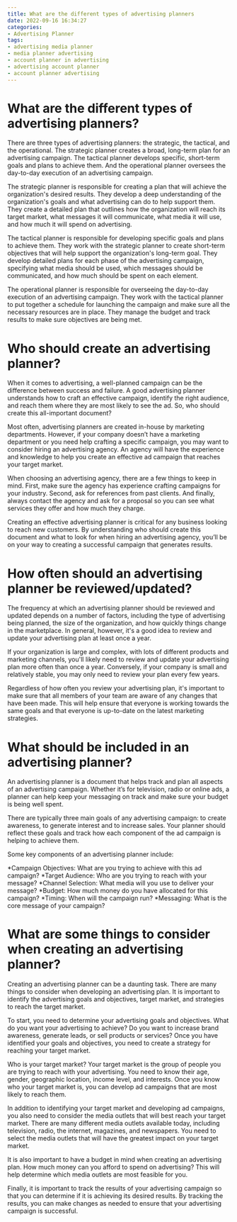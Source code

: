 ```yaml
---
title: What are the different types of advertising planners 
date: 2022-09-16 16:34:27
categories:
- Advertising Planner
tags:
- advertising media planner
- media planner advertising
- account planner in advertising
- advertising account planner
- account planner advertising
---
```



#  What are the different types of advertising planners? 

There are three types of advertising planners: the strategic, the tactical, and the operational. The strategic planner creates a broad, long-term plan for an advertising campaign. The tactical planner develops specific, short-term goals and plans to achieve them. And the operational planner oversees the day-to-day execution of an advertising campaign.

The strategic planner is responsible for creating a plan that will achieve the organization's desired results. They develop a deep understanding of the organization's goals and what advertising can do to help support them. They create a detailed plan that outlines how the organization will reach its target market, what messages it will communicate, what media it will use, and how much it will spend on advertising.

The tactical planner is responsible for developing specific goals and plans to achieve them. They work with the strategic planner to create short-term objectives that will help support the organization's long-term goal. They develop detailed plans for each phase of the advertising campaign, specifying what media should be used, which messages should be communicated, and how much should be spent on each element.

The operational planner is responsible for overseeing the day-to-day execution of an advertising campaign. They work with the tactical planner to put together a schedule for launching the campaign and make sure all the necessary resources are in place. They manage the budget and track results to make sure objectives are being met.

#  Who should create an advertising planner? 

When it comes to advertising, a well-planned campaign can be the difference between success and failure. A good advertising planner understands how to craft an effective campaign, identify the right audience, and reach them where they are most likely to see the ad. So, who should create this all-important document?

Most often, advertising planners are created in-house by marketing departments. However, if your company doesn’t have a marketing department or you need help crafting a specific campaign, you may want to consider hiring an advertising agency. An agency will have the experience and knowledge to help you create an effective ad campaign that reaches your target market.

When choosing an advertising agency, there are a few things to keep in mind. First, make sure the agency has experience crafting campaigns for your industry. Second, ask for references from past clients. And finally, always contact the agency and ask for a proposal so you can see what services they offer and how much they charge.

Creating an effective advertising planner is critical for any business looking to reach new customers. By understanding who should create this document and what to look for when hiring an advertising agency, you’ll be on your way to creating a successful campaign that generates results.

#  How often should an advertising planner be reviewed/updated? 

The frequency at which an advertising planner should be reviewed and updated depends on a number of factors, including the type of advertising being planned, the size of the organization, and how quickly things change in the marketplace. In general, however, it's a good idea to review and update your advertising plan at least once a year.

If your organization is large and complex, with lots of different products and marketing channels, you'll likely need to review and update your advertising plan more often than once a year. Conversely, if your company is small and relatively stable, you may only need to review your plan every few years.

Regardless of how often you review your advertising plan, it's important to make sure that all members of your team are aware of any changes that have been made. This will help ensure that everyone is working towards the same goals and that everyone is up-to-date on the latest marketing strategies.

#  What should be included in an advertising planner?

An advertising planner is a document that helps track and plan all aspects of an advertising campaign. Whether it’s for television, radio or online ads, a planner can help keep your messaging on track and make sure your budget is being well spent.

There are typically three main goals of any advertising campaign: to create awareness, to generate interest and to increase sales. Your planner should reflect these goals and track how each component of the ad campaign is helping to achieve them.

Some key components of an advertising planner include: 

 *Campaign Objectives: What are you trying to achieve with this ad campaign? 
*Target Audience: Who are you trying to reach with your message? 
*Channel Selection: What media will you use to deliver your message? 
*Budget: How much money do you have allocated for this campaign? 
*Timing: When will the campaign run? 
*Messaging: What is the core message of your campaign?

#  What are some things to consider when creating an advertising planner?

Creating an advertising planner can be a daunting task. There are many things to consider when developing an advertising plan. It is important to identify the advertising goals and objectives, target market, and strategies to reach the target market.

To start, you need to determine your advertising goals and objectives. What do you want your advertising to achieve? Do you want to increase brand awareness, generate leads, or sell products or services? Once you have identified your goals and objectives, you need to create a strategy for reaching your target market.

Who is your target market? Your target market is the group of people you are trying to reach with your advertising. You need to know their age, gender, geographic location, income level, and interests. Once you know who your target market is, you can develop ad campaigns that are most likely to reach them.

In addition to identifying your target market and developing ad campaigns, you also need to consider the media outlets that will best reach your target market. There are many different media outlets available today, including television, radio, the internet, magazines, and newspapers. You need to select the media outlets that will have the greatest impact on your target market.

It is also important to have a budget in mind when creating an advertising plan. How much money can you afford to spend on advertising? This will help determine which media outlets are most feasible for you.

Finally, it is important to track the results of your advertising campaign so that you can determine if it is achieving its desired results. By tracking the results, you can make changes as needed to ensure that your advertising campaign is successful.